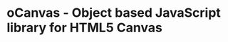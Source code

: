 oCanvas - Object based JavaScript library for HTML5 Canvas
==========================================================
